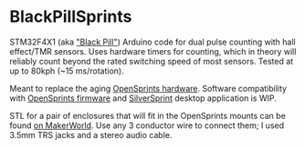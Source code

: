# BlackPillSprints

STM32F4X1 (aka ["Black Pill"](https://www.adafruit.com/product/4877)) Arduino code for dual pulse counting with hall effect/TMR sensors.
Uses hardware timers for counting, which in theory will reliably count beyond the rated switching speed of most sensors.
Tested at up to 80kph (~15 ms/rotation).

Meant to replace the aging [OpenSprints hardware](https://www.opensprints.com/howto_upgrade_opensprints_hub_arduino.php).
Software compatibility with [OpenSprints firmware](https://github.com/opensprints/opensprints-comm/tree/master/arduino/racemonitor) and [SilverSprint](https://github.com/cwhitney/SilverSprint) desktop application is WIP.

STL for a pair of enclosures that will fit in the OpenSprints mounts can be found [on MakerWorld](https://makerworld.com/en/models/1363938-blackpillsprints-hardware-enclosure).
Use any 3 conductor wire to connect them; I used 3.5mm TRS jacks and a stereo audio cable.
